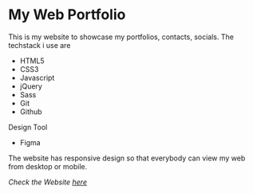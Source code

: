 # My Web Portfolio

This is my website to showcase my portfolios, contacts, socials. The techstack i use are
- HTML5
- CSS3
- Javascript
- jQuery
- Sass
- Git
- Github

Design Tool
- Figma

The website has responsive design so that everybody can view my web from desktop or mobile.

*Check the Website [here](https://peaceantohim.github.io/Frans-Portfolio-3.0/)*
